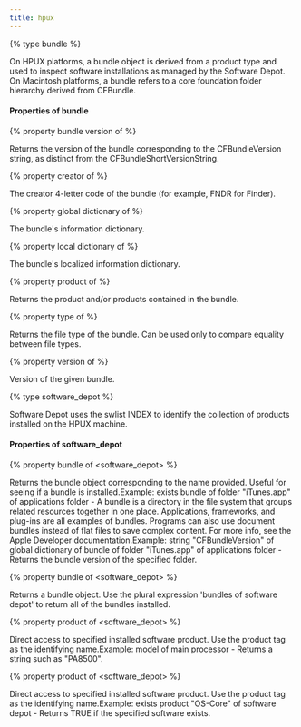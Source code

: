 ```yaml
---
title: hpux
---
```


{% type bundle %}

On HPUX platforms, a bundle object is derived from a product type and used to inspect software installations as managed by the Software Depot. On Macintosh platforms, a bundle refers to a core foundation folder hierarchy derived from CFBundle.

#### Properties of bundle

{% property bundle version of <bundle> %}

Returns the version of the bundle corresponding to the CFBundleVersion string, as distinct from the CFBundleShortVersionString.

{% property creator of <bundle> %}

The creator 4-letter code of the bundle (for example, FNDR for Finder).

{% property global dictionary of <bundle> %}

The bundle&#39;s information dictionary.

{% property local dictionary of <bundle> %}

The bundle&#39;s localized information dictionary.

{% property product of <bundle> %}

Returns the product and/or products contained in the bundle.

{% property type of <bundle> %}

Returns the file type of the bundle. Can be used only to compare equality between file types.

{% property version of <bundle> %}

Version of the given bundle.

{% type software_depot %}

Software Depot uses the swlist INDEX to identify the collection of products installed on the HPUX machine.

#### Properties of software_depot

{% property bundle <string> of <software_depot> %}

Returns the bundle object corresponding to the name provided. Useful for seeing if a bundle is installed.Example: exists bundle of folder &quot;iTunes.app&quot; of applications folder - A bundle is a directory in the file system that groups related resources together in one place. Applications, frameworks, and plug-ins are all examples of bundles. Programs can also use document bundles instead of flat files to save complex content. For more info, see the Apple Developer documentation.Example: string &quot;CFBundleVersion&quot; of global dictionary of bundle of folder &quot;iTunes.app&quot; of applications folder - Returns the bundle version of the specified folder.

{% property bundle of <software_depot> %}

Returns a bundle object. Use the plural expression &#39;bundles of software depot&#39; to return all of the bundles installed.

{% property product <string> of <software_depot> %}

Direct access to specified installed software product. Use the product tag as the identifying name.Example: model of main processor - Returns a string such as &quot;PA8500&quot;.

{% property product of <software_depot> %}

Direct access to specified installed software product. Use the product tag as the identifying name.Example: exists product &quot;OS-Core&quot; of software depot - Returns TRUE if the specified software exists.

